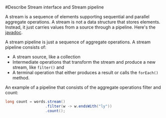 #Describe Stream interface and Stream pipeline

A stream is a sequence of elements supporting sequential and parallel aggregate operations.  A stream is not a data structure that stores elements. Instead, it just carries values from a source through a pipeline. Here's the [javadoc](https://docs.oracle.com/javase/8/docs/api/java/util/stream/Stream.html).

A stream pipeline is just a sequence of aggregate operations. A stream pipeline consists of:
* A stream source, like a collection
* Intermediate operations that transform the stream and produce a new stream, like `filter()` and
* A terminal operation that either produces a result or calls the `forEach()` method. 

An example of a pipeline that consists of the aggregate operations filter and count:
````java
long count = words.stream()
                  .filter(w -> w.endsWith("ly"))
                  .count();
````
